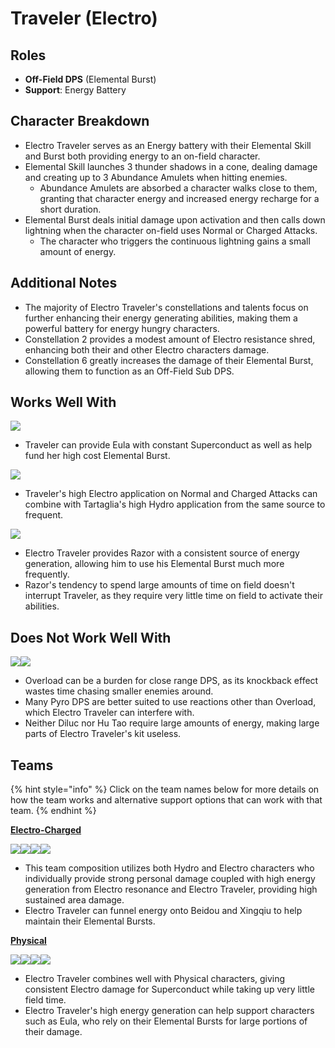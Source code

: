 # Traveler (Electro)

## Roles

* **Off-Field DPS** (Elemental Burst)
* **Support**: Energy Battery

## Character Breakdown

* Electro Traveler serves as an Energy battery with their Elemental Skill and Burst both providing energy to an on-field character.
* Elemental Skill launches 3 thunder shadows in a cone, dealing damage and creating up to 3 Abundance Amulets when hitting enemies.
  * Abundance Amulets are absorbed a character walks close to them, granting that character energy and increased energy recharge for a short duration.
* Elemental Burst deals initial damage upon activation and then calls down lightning when the character on-field uses Normal or Charged Attacks.
  * The character who triggers the continuous lightning gains a small amount of energy.

## Additional Notes

* The majority of Electro Traveler's constellations and talents focus on further enhancing their energy generating abilities, making them a powerful battery for energy hungry characters.
* Constellation 2 provides a modest amount of Electro resistance shred, enhancing both their and other Electro characters damage.
* Constellation 6 greatly increases the damage of their Elemental Burst, allowing them to function as an Off-Field Sub DPS.

## Works Well With

![](../../.gitbook/assets/UI\_AvatarIcon\_Eula.png)

* Traveler can provide Eula with constant Superconduct as well as help fund her high cost Elemental Burst.

![](../../.gitbook/assets/ui\_avataricon\_tartaglia.png)

* Traveler's high Electro application on Normal and Charged Attacks can combine with Tartaglia's high Hydro application from the same source to frequent.

![](../../.gitbook/assets/UI\_AvatarIcon\_Razor.png)

* Electro Traveler provides Razor with a consistent source of energy generation, allowing him to use his Elemental Burst much more frequently.
* Razor's tendency to spend large amounts of time on field doesn't interrupt Traveler, as they require very little time on field to activate their abilities.

## Does Not Work Well With

![](../../.gitbook/assets/UI\_AvatarIcon\_Hutao.png)![](../../.gitbook/assets/UI\_AvatarIcon\_Diluc.png)

* Overload can be a burden for close range DPS, as its knockback effect wastes time chasing smaller enemies around.
* Many Pyro DPS are better suited to use reactions other than Overload, which Electro Traveler can interfere with.
* Neither Diluc nor Hu Tao require large amounts of energy, making large parts of Electro Traveler's kit useless.

## Teams

{% hint style="info" %}
Click on the team names below for more details on how the team works and alternative support options that can work with that team.
{% endhint %}

****[**Electro-Charged**](../../teams/electro-charged.md)****

![](../../.gitbook/assets/ui\_avataricon\_tartaglia.png)![](../../.gitbook/assets/UI\_AvatarIcon\_Beidou.png)![](../../.gitbook/assets/ui\_avataricon\_aether\_electro.png)![](../../.gitbook/assets/UI\_AvatarIcon\_Xingqiu.png)

* This team composition utilizes both Hydro and Electro characters who individually provide strong personal damage coupled with high energy generation from Electro resonance and Electro Traveler, providing high sustained area damage.
* Electro Traveler can funnel energy onto Beidou and Xingqiu to help maintain their Elemental Bursts.

****[**Physical**](../../teams/physical.md)****

![](../../.gitbook/assets/UI\_AvatarIcon\_Eula.png)![](../../.gitbook/assets/ui\_avataricon\_aether\_electro.png)![](../../.gitbook/assets/UI\_AvatarIcon\_Zhongli.png)![](../../.gitbook/assets/UI\_AvatarIcon\_Diona.png)

* Electro Traveler combines well with Physical characters, giving consistent Electro damage for Superconduct while taking up very little field time.
* Electro Traveler's high energy generation can help support characters such as Eula, who rely on their Elemental Bursts for large portions of their damage.
